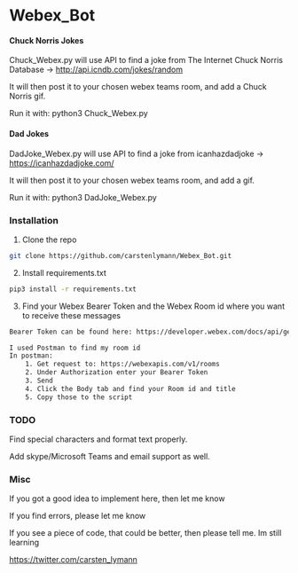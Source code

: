 # Webex_Bot

#### Chuck Norris Jokes
Chuck_Webex.py will use API to find a joke from The Internet Chuck Norris Database -> http://api.icndb.com/jokes/random

It will then post it to your chosen webex teams room, and add a Chuck Norris gif.

Run it with: python3 Chuck_Webex.py

#### Dad Jokes
DadJoke_Webex.py will use API to find a joke from icanhazdadjoke -> https://icanhazdadjoke.com/

It will then post it to your chosen webex teams room, and add a gif.

Run it with: python3 DadJoke_Webex.py


### Installation

1. Clone the repo
```sh
git clone https://github.com/carstenlymann/Webex_Bot.git
```

2. Install requirements.txt
```sh
pip3 install -r requirements.txt
```

3. Find your Webex Bearer Token and the Webex Room id where you want to receive these messages
```sh
Bearer Token can be found here: https://developer.webex.com/docs/api/getting-started

I used Postman to find my room id
In postman:
	1. Get request to: https://webexapis.com/v1/rooms
	2. Under Authorization enter your Bearer Token
	3. Send
	4. Click the Body tab and find your Room id and title
	5. Copy those to the script
```

### TODO
Find special characters and format text properly.

Add skype/Microsoft Teams and email support as well.

### Misc
If you got a good idea to implement here, then let me know

If you find errors, please let me know

If you see a piece of code, that could be better, then please tell me. Im still learning

https://twitter.com/carsten_lymann
